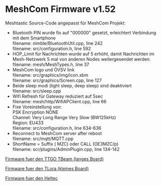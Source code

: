 # MeshCom Firmware v1.52

Meshtastic Source-Code angepasst für MeshCom Projekt:

* Bluetooth PIN wurde fix auf "000000" gesetzt, erleichtert Verbindung mit dem Smartphone\
filename: nimble/BluetoothUtil.cpp, line 242\
filename: src/configuration.h, line 592
* HOP_Limit für Nachrichten wurde auf 5 erhöht, damit Nachrichten im Mesh-Netzwerk 5 mal von anderen Nodes weitergesendet werden.\
filename: mesh/MeshTypes.h, line 37
* MeshCom logo und ÖVSV link\
filename: src/graphics/img/icon.xbm\
filename: src/graphics/Screen.cpp, line 127
* Beide sleep modi (light sleep, deep sleep) sind deaktiviert\
filename: src/sleep.cpp
* Wifi Refresh für Gateway reduziert auf 5sec\
filename: mesh/http/WifiAPClient.cpp, line 66
* Fixe Voreinstellung von:\
PSK Encryption NONE\
Channel: Very Long Range Very Slow (BW125kHz)\
Region: EU433\
filename: src/configuration.h, line 634-636
* Reconnect to MeshCom server after reboot\
filename: src/mqtt/MQTT.cpp
* ShortName = Suffix ( MZC) oder CALL (OE3MZC/p)\
filename: scr/plugins/AdminPlugin.cpp, line 134-142



[Firmware fuer den TTGO TBeam (langes Board)](https://isemann.at/files/tbeam_meshcom_1.2.52_v1.52.bin)

[Firmware fuer den TLora (kleines Board)](https://isemann.at/files/tlora-v2_meshcom_1.2.52_v1.52.bin)

[Firmware fuer den Heltec](https://isemann.at/files/heltec-v2_meshcom_1.2.52_v1.52.bin)





